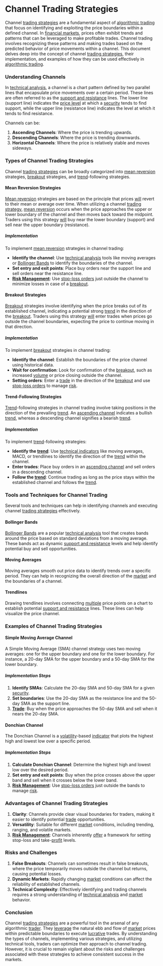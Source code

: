 # Channel Trading Strategies

Channel [trading strategies](../t/trading_strategies.md) are a fundamental aspect of [algorithmic trading](../a/algorithmic_trading.md) that focus on identifying and exploiting the price boundaries within a defined channel. In [financial markets](../f/financial_market.md), prices often exhibit trends and patterns that can be leveraged to make profitable trades. Channel trading involves recognizing these patterns and making trades based on the predicted behavior of price movements within a channel. This document delves deep into the concept of channel [trading strategies](../t/trading_strategies.md), their implementation, and examples of how they can be used effectively in [algorithmic trading](../a/algorithmic_trading.md).

### Understanding Channels

In [technical analysis](../t/technical_analysis.md), a channel is a chart pattern defined by two parallel lines that encapsulate price movements over a certain period. These lines are often referred to as the [support and resistance](../s/support_and_resistance.md) lines. The lower line (support line) indicates the [price level](../p/price_level.md) at which a [security](../s/security.md) tends to find support, while the upper line (resistance line) indicates the level at which it tends to find resistance.

Channels can be:
1. **Ascending Channels**: Where the price is trending upwards.
2. **Descending Channels**: Where the price is trending downwards.
3. **Horizontal Channels**: Where the price is relatively stable and moves sideways.

### Types of Channel Trading Strategies

Channel [trading strategies](../t/trading_strategies.md) can be broadly categorized into [mean reversion](../m/mean_reversion.md) strategies, [breakout](../b/breakout.md) strategies, and [trend](../t/trend.md)-following strategies.

#### Mean Reversion Strategies

[Mean reversion](../m/mean_reversion.md) strategies are based on the principle that prices [will](../w/will.md) revert to their mean or average over time. When utilizing a channel [trading strategy](../t/trading_strategy.md), [mean reversion](../m/mean_reversion.md) occurs when the price approaches the upper or lower boundary of the channel and then moves back toward the midpoint. Traders using this strategy [will](../w/will.md) buy near the lower boundary (support) and sell near the upper boundary (resistance).

##### Implementation

To implement [mean reversion](../m/mean_reversion.md) strategies in channel trading:
- **Identify the channel**: Use [technical analysis](../t/technical_analysis.md) tools like moving averages or [Bollinger Bands](../b/bollinger_bands.md) to identify the boundaries of the channel.
- **Set entry and exit points**: Place buy orders near the support line and sell orders near the resistance line.
- **[Risk Management](../r/risk_management.md)**: Use [stop-loss orders](../s/stop-loss_orders.md) just outside the channel to minimize losses in case of a [breakout](../b/breakout.md).

#### Breakout Strategies

[Breakout](../b/breakout.md) strategies involve identifying when the price breaks out of its established channel, indicating a potential strong [trend](../t/trend.md) in the direction of the [breakout](../b/breakout.md). Traders using this strategy [will](../w/will.md) enter trades when prices go outside the channel boundaries, expecting the price to continue moving in that direction.

##### Implementation

To implement [breakout](../b/breakout.md) strategies in channel trading:
- **Identify the channel**: Establish the boundaries of the price channel using historical data.
- **Wait for confirmation**: Look for confirmation of the [breakout](../b/breakout.md), such as increased [volume](../v/volume.md) or price closing outside the channel.
- **Setting orders**: Enter a [trade](../t/trade.md) in the direction of the [breakout](../b/breakout.md) and use [stop-loss orders](../s/stop-loss_orders.md) to manage [risk](../r/risk.md).

#### Trend-Following Strategies

[Trend](../t/trend.md)-following strategies in channel trading involve taking positions in the direction of the prevailing [trend](../t/trend.md). An [ascending channel](../a/ascending_channel.md) indicates a bullish [trend](../t/trend.md), whereas a descending channel signifies a bearish [trend](../t/trend.md).

##### Implementation

To implement [trend](../t/trend.md)-following strategies:
- **Identify the [trend](../t/trend.md)**: Use [technical indicators](../t/technical_indicators.md) like moving averages, MACD, or trendlines to identify the direction of the [trend](../t/trend.md) within the channel.
- **Enter trades**: Place buy orders in an [ascending channel](../a/ascending_channel.md) and sell orders in a descending channel.
- **Follow the [trend](../t/trend.md)**: Continue trading as long as the price stays within the established channel and follows the [trend](../t/trend.md).

### Tools and Techniques for Channel Trading

Several tools and techniques can help in identifying channels and executing channel [trading strategies](../t/trading_strategies.md) effectively.

#### Bollinger Bands

[Bollinger Bands](../b/bollinger_bands.md) are a popular [technical analysis](../t/technical_analysis.md) tool that creates bands around the price based on standard deviations from a moving average. These bands act as dynamic [support and resistance](../s/support_and_resistance.md) levels and help identify potential buy and sell opportunities.

#### Moving Averages

Moving averages smooth out price data to identify trends over a specific period. They can help in recognizing the overall direction of the [market](../m/market.md) and the boundaries of a channel.

#### Trendlines

Drawing trendlines involves connecting [multiple](../m/multiple.md) price points on a chart to establish potential [support and resistance](../s/support_and_resistance.md) lines. These lines can help visualize the price channel.

### Examples of Channel Trading Strategies

#### Simple Moving Average Channel

A Simple Moving Average (SMA) channel strategy uses two moving averages: one for the upper boundary and one for the lower boundary. For instance, a 20-day SMA for the upper boundary and a 50-day SMA for the lower boundary.

##### Implementation Steps

1. **Identify SMAs**: Calculate the 20-day SMA and 50-day SMA for a given [security](../s/security.md).
2. **Set boundaries**: Use the 20-day SMA as the resistance line and the 50-day SMA as the support line.
3. **[Trade](../t/trade.md)**: Buy when the price approaches the 50-day SMA and sell when it nears the 20-day SMA.

#### Donchian Channel

The Donchian Channel is a [volatility](../v/volatility.md)-based [indicator](../i/indicator.md) that plots the highest high and lowest low over a specific period.

##### Implementation Steps

1. **Calculate Donchian Channel**: Determine the highest high and lowest low over the desired period.
2. **Set entry and exit points**: Buy when the price crosses above the upper band and sell when it crosses below the lower band.
3. **[Risk Management](../r/risk_management.md)**: Use [stop-loss orders](../s/stop-loss_orders.md) just outside the bands to manage [risk](../r/risk.md).

### Advantages of Channel Trading Strategies

1. **Clarity**: Channels provide clear visual boundaries for traders, making it easier to identify potential [trade](../t/trade.md) opportunities.
2. **Versatility**: Suitable for different [market](../m/market.md) conditions, including trending, ranging, and volatile markets.
3. **[Risk Management](../r/risk_management.md)**: Channels inherently [offer](../o/offer.md) a framework for setting stop-loss and take-[profit](../p/profit.md) levels.

### Risks and Challenges

1. **False Breakouts**: Channels can sometimes result in false breakouts, where the price temporarily moves outside the channel but returns, causing potential losses.
2. **Dynamic Markets**: Rapidly changing [market](../m/market.md) conditions can affect the reliability of established channels.
3. **Technical Complexity**: Effectively identifying and trading channels requires a strong understanding of [technical analysis](../t/technical_analysis.md) and [market](../m/market.md) behavior.

### Conclusion

Channel [trading strategies](../t/trading_strategies.md) are a powerful tool in the arsenal of any algorithmic [trader](../t/trader.md). They [leverage](../l/leverage.md) the natural ebb and flow of [market](../m/market.md) prices within predictable boundaries to execute [lucrative](../l/lucrative.md) trades. By understanding the types of channels, implementing various strategies, and utilizing technical tools, traders can optimize their approach to channel trading. However, it is crucial to remain vigilant about the risks and challenges associated with these strategies to achieve consistent success in the markets.